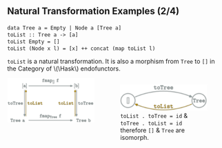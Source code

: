 Natural Transformation Examples (2/4)
------------------------------------

<pre><code class="haskell small">data Tree a = Empty | Node a [Tree a]
toList :: Tree a -> [a]
toList Empty = []
toList (Node x l) = [x] ++ concat (map toList l)</pre></code>


`toList` is a natural transformation.
It is also a morphism from `Tree` to `[]` in the Category of \\(\\Hask\\) endofunctors.

<img style="float:left;width:40%" src="categories/img/mp/nattrans-tree-list.png" alt="natural transformation commutative diagram"/>
<figure style="float:right;width:40%">
<img src="categories/img/mp/tree-list-endofunctor-morphism.png" alt="natural transformation commutative diagram"/>
<figcaption><code>toList . toTree = id</code> &amp;<br/> <code>toTree . toList = id</code> <span style="visibility:hidden">&amp;</span><br/>
therefore <code>[]</code> &amp; <code>Tree</code> are <span class="yellow">isomorph</span>.
</figcaption>
</figure>
